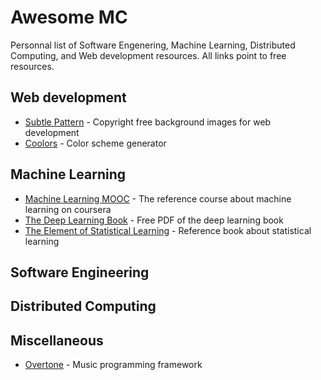 # Awesome MC

Personnal list of Software Engenering, Machine Learning, Distributed Computing, and Web development resources.
All links point to free resources.

## Web development

- [Subtle Pattern](https://www.toptal.com/designers/subtlepatterns/) - Copyright free background images for web development
- [Coolors](https://coolors.co/) - Color scheme generator

## Machine Learning

- [Machine Learning MOOC](https://www.coursera.org/learn/machine-learning) - The reference course about machine learning on coursera
- [The Deep Learning Book](https://github.com/HFTrader/DeepLearningBook) - Free PDF of the deep learning book
- [The Element of Statistical Learning](https://web.stanford.edu/~hastie/ElemStatLearn/) - Reference book about statistical learning

## Software Engineering

## Distributed Computing

## Miscellaneous

- [Overtone](http://overtone.github.io/) - Music programming framework
